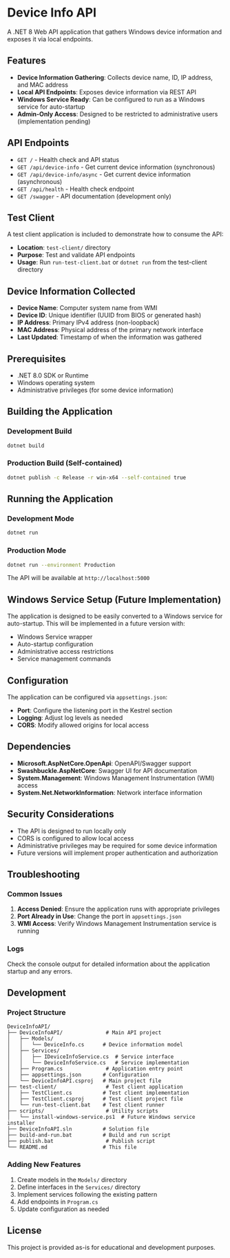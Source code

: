 # Device Info API

A .NET 8 Web API application that gathers Windows device information and exposes it via local endpoints.

## Features

- **Device Information Gathering**: Collects device name, ID, IP address, and MAC address
- **Local API Endpoints**: Exposes device information via REST API
- **Windows Service Ready**: Can be configured to run as a Windows service for auto-startup
- **Admin-Only Access**: Designed to be restricted to administrative users (implementation pending)

## API Endpoints

- `GET /` - Health check and API status
- `GET /api/device-info` - Get current device information (synchronous)
- `GET /api/device-info/async` - Get current device information (asynchronous)
- `GET /api/health` - Health check endpoint
- `GET /swagger` - API documentation (development only)

## Test Client

A test client application is included to demonstrate how to consume the API:

- **Location**: `test-client/` directory
- **Purpose**: Test and validate API endpoints
- **Usage**: Run `run-test-client.bat` or `dotnet run` from the test-client directory

## Device Information Collected

- **Device Name**: Computer system name from WMI
- **Device ID**: Unique identifier (UUID from BIOS or generated hash)
- **IP Address**: Primary IPv4 address (non-loopback)
- **MAC Address**: Physical address of the primary network interface
- **Last Updated**: Timestamp of when the information was gathered

## Prerequisites

- .NET 8.0 SDK or Runtime
- Windows operating system
- Administrative privileges (for some device information)

## Building the Application

### Development Build
```bash
dotnet build
```

### Production Build (Self-contained)
```bash
dotnet publish -c Release -r win-x64 --self-contained true
```

## Running the Application

### Development Mode
```bash
dotnet run
```

### Production Mode
```bash
dotnet run --environment Production
```

The API will be available at `http://localhost:5000`

## Windows Service Setup (Future Implementation)

The application is designed to be easily converted to a Windows service for auto-startup. This will be implemented in a future version with:

- Windows Service wrapper
- Auto-startup configuration
- Administrative access restrictions
- Service management commands

## Configuration

The application can be configured via `appsettings.json`:

- **Port**: Configure the listening port in the Kestrel section
- **Logging**: Adjust log levels as needed
- **CORS**: Modify allowed origins for local access

## Dependencies

- **Microsoft.AspNetCore.OpenApi**: OpenAPI/Swagger support
- **Swashbuckle.AspNetCore**: Swagger UI for API documentation
- **System.Management**: Windows Management Instrumentation (WMI) access
- **System.Net.NetworkInformation**: Network interface information

## Security Considerations

- The API is designed to run locally only
- CORS is configured to allow local access
- Administrative privileges may be required for some device information
- Future versions will implement proper authentication and authorization

## Troubleshooting

### Common Issues

1. **Access Denied**: Ensure the application runs with appropriate privileges
2. **Port Already in Use**: Change the port in `appsettings.json`
3. **WMI Access**: Verify Windows Management Instrumentation service is running

### Logs

Check the console output for detailed information about the application startup and any errors.

## Development

### Project Structure

```
DeviceInfoAPI/
├── DeviceInfoAPI/              # Main API project
│   ├── Models/
│   │   └── DeviceInfo.cs      # Device information model
│   ├── Services/
│   │   ├── IDeviceInfoService.cs  # Service interface
│   │   └── DeviceInfoService.cs   # Service implementation
│   ├── Program.cs              # Application entry point
│   ├── appsettings.json       # Configuration
│   └── DeviceInfoAPI.csproj   # Main project file
├── test-client/                # Test client application
│   ├── TestClient.cs          # Test client implementation
│   ├── TestClient.csproj      # Test client project file
│   └── run-test-client.bat    # Test client runner
├── scripts/                    # Utility scripts
│   └── install-windows-service.ps1  # Future Windows service installer
├── DeviceInfoAPI.sln          # Solution file
├── build-and-run.bat          # Build and run script
├── publish.bat                 # Publish script
└── README.md                  # This file
```

### Adding New Features

1. Create models in the `Models/` directory
2. Define interfaces in the `Services/` directory
3. Implement services following the existing pattern
4. Add endpoints in `Program.cs`
5. Update configuration as needed

## License

This project is provided as-is for educational and development purposes.
